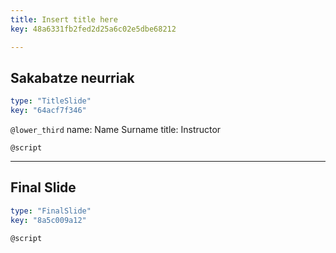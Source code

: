 ```yaml
---
title: Insert title here
key: 48a6331fb2fed2d25a6c02e5dbe68212

---
```

## Sakabatze neurriak

```yaml
type: "TitleSlide"
key: "64acf7f346"
```

`@lower_third`
name: Name Surname
title: Instructor


`@script`



---
## Final Slide

```yaml
type: "FinalSlide"
key: "8a5c009a12"
```

`@script`


